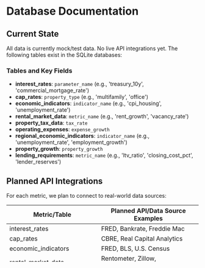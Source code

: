 # Database Documentation

## Current State
All data is currently mock/test data. No live API integrations yet. The following tables exist in the SQLite databases:

### Tables and Key Fields
- **interest_rates**: `parameter_name` (e.g., 'treasury_10y', 'commercial_mortgage_rate')
- **cap_rates**: `property_type` (e.g., 'multifamily', 'office')
- **economic_indicators**: `indicator_name` (e.g., 'cpi_housing', 'unemployment_rate')
- **rental_market_data**: `metric_name` (e.g., 'rent_growth', 'vacancy_rate')
- **property_tax_data**: `tax_rate`
- **operating_expenses**: `expense_growth`
- **regional_economic_indicators**: `indicator_name` (e.g., 'unemployment_rate', 'employment_growth')
- **property_growth**: `property_growth`
- **lending_requirements**: `metric_name` (e.g., 'ltv_ratio', 'closing_cost_pct', 'lender_reserves')

## Planned API Integrations
For each metric, we plan to connect to real-world data sources:

| Metric/Table                  | Planned API/Data Source Examples                |
|-------------------------------|-----------------------------------------------|
| interest_rates                | FRED, Bankrate, Freddie Mac                   |
| cap_rates                     | CBRE, Real Capital Analytics                  |
| economic_indicators           | FRED, BLS, U.S. Census                        |
| rental_market_data            | Rentometer, Zillow, ApartmentList             |
| property_tax_data             | County Assessor APIs, ATTOM Data              |
| operating_expenses            | IREM, NAA, local property managers            |
| regional_economic_indicators  | FRED, BLS, U.S. Census                        |
| property_growth               | CoreLogic, Zillow, Redfin                     |
| lending_requirements          | Fannie Mae, Freddie Mac, lender APIs          |

## Roadmap
- Replace mock data with live API data for each metric
- Add automated data ingestion scripts
- Update analytics to use real data